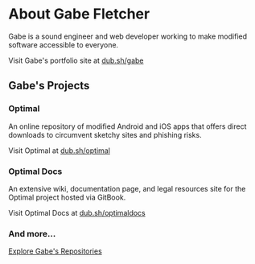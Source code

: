 # About Gabe Fletcher
Gabe is a sound engineer and web developer working to make modified software accessible to everyone.

Visit Gabe's portfolio site at [dub.sh/gabe](https://dub.sh/gabe)
## Gabe's Projects
### Optimal
An online repository of modified Android and iOS apps that offers direct downloads to circumvent sketchy sites and phishing risks.

Visit Optimal at [dub.sh/optimal](https://dub.sh/optimal)
### Optimal Docs
An extensive wiki, documentation page, and legal resources site for the Optimal project hosted via GitBook.

Visit Optimal Docs at [dub.sh/optimaldocs](https://dub.sh/optimaldocs) 
### And more...
[Explore Gabe's Repositories](https://github.com/gabefletch?tab=repositories)
